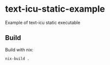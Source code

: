 # text-icu-static-example

Example of text-icu static executable

## Build

Build with nix:

```
nix-build .
```
